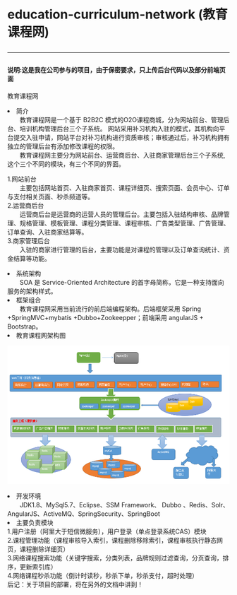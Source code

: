 # education-curriculum-network (教育课程网)<hr>  <h4>说明:这是我在公司参与的项目，由于保密要求，只上传后台代码以及部分前端页面</h4>
教育课程网 <br>
<li>简介</li>
&#12288;&#12288;教育课程网是一个基于 B2B2C 模式的O2O课程商城，分为网站前台、管理后台、培训机构管理后台三个子系统。 网站采用补习机构入驻的模式，其机构向平台提交入驻申请，网站平台对补习机构进行资质审核；审核通过后，补习机构拥有独立的管理后台有添加修改课程的权限。<br>
&#12288;&#12288;教育课程网主要分为网站前台、运营商后台、入驻商家管理后台三个子系统,这个三个不同的模块，有三个不同的界面。<br>

1.网站前台<br>
&#12288;&#12288;主要包括网站首页、入驻商家首页、课程详细页、搜索页面、会员中心、订单与支付相关页面、秒杀频道等。 <br>
2.运营商后台 <br>
&#12288;&#12288;运营商后台是运营商的运营人员的管理后台。主要包括入驻结构审核、品牌管理、规格管理、模板管理、课程分类管理、课程审核、广告类型管理、广告管理、订单查询、入驻商家结算等。<br>
3.商家管理后台<br>
&#12288;&#12288;入驻的商家进行管理的后台，主要功能是对课程的管理以及订单查询统计、资金结算等功能。<br>
<li>系统架构</li>
&#12288;&#12288;SOA 是 Service-Oriented Architecture 的首字母简称，它是一种支持面向服务的架构样式。<br>
<li>框架组合</li>
&#12288;&#12288;教育课程网采用当前流行的前后端编程架构。后端框架采用 Spring +SpringMVC+mybatis +Dubbo+Zookeepper；前端采用 angularJS + Bootstrap。
<li>教育课程网架构图</li>

![image](https://github.com/zhangyu345293721/education-curriculum-network/blob/master/picture/1.png)
<li>开发环境</li>
&#12288;&#12288;JDK1.8、MySql5.7、Eclipse、SSM Framework、 Dubbo 、Redis、Solr、AngularJS、ActiveMQ、SpringSecurity、SpringBoot
<li>主要负责模块</li>
1.用户注册（阿里大于短信微服务），用户登录（单点登录系统CAS）模块<br>
2.课程管理功能（课程审核导入索引，课程删除移除索引，课程审核执行静态网页，课程删除详细页）<br>
3.网络课程搜索功能（关键字搜索，分类列表，品牌规则过滤查询，分页查询，排序，更新索引库）<br> 
4.网络课程秒杀功能（倒计时读秒，秒杀下单，秒杀支付，超时处理）<br>
后记：关于项目的部署，将在另外的文档中讲到！
